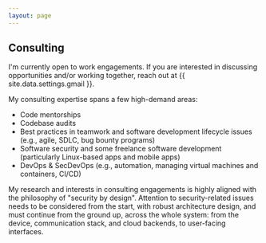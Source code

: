 ```yaml
---
layout: page
---
```


## Consulting

I'm currently open to work engagements. If you are interested in discussing opportunities and/or working together, reach out at {{ site.data.settings.gmail }}.

My consulting expertise spans a few high-demand areas:
- Code mentorships
- Codebase audits
- Best practices in teamwork and software development lifecycle issues (e.g., agile, SDLC, bug bounty programs)
- Software security and some freelance software development (particularly Linux-based apps and mobile apps)
- DevOps & SecDevOps (e.g., automation, managing virtual machines and containers, CI/CD)

My research and interests in consulting engagements is highly aligned with the philosophy of "security by design".
Attention to security-related issues needs to be considered from the start, with robust architecture design,
and must continue from the ground up, across the whole system:
from the device, communication stack, and cloud backends, to user-facing interfaces.
